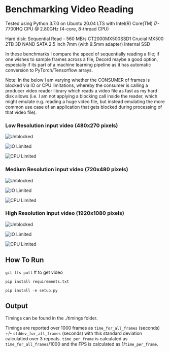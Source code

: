 # Benchmarking Video Reading

Tested using Python 3.7.0 on Ubuntu 20.04 LTS with Intel(R) Core(TM) i7-7700HQ CPU @ 2.80GHz (4-core, 8-thread CPU)   

Hard disk: Sequential Read - 560 MB/s CT2000MX500SSD1 Crucial MX500 2TB 3D NAND SATA 2.5 inch 7mm (with 9.5mm adapter) Internal SSD

In these benchmarks I compare the speed of sequentially reading a file; if one wishes to sample frames across a file, Decord maybe a good option, especially if its part of a machine learning pipeline as it has automatic conversion to PyTorch/Tensorflow arrays. 

Note: In the below I am varying whether the CONSUMER of frames is blocked via IO or CPU limitations, whereby the consumer is calling a producer video reader library which reads a video file as fast as my hard disk allows (i.e. I am not applying a blocking call inside the reader, which might emulate e.g. reading a huge video file, but instead emulating the more common use case of an application that gets blocked during processing of that video file). 

### Low Resolution input video (480x270 pixels)

![Unblocked](timings/Unblocked_video_480x270.png)

![IO Limited](timings/IOLimited_video_480x270.png)

![CPU Limited](timings/CPULimited_video_480x270.png)

### Medium Resolution input video (720x480 pixels)

![Unblocked](timings/Unblocked_video_720x480.png)

![IO Limited](timings/IOLimited_video_720x480.png)

![CPU Limited](timings/CPULimited_video_720x480.png)

### High Resolution input video (1920x1080 pixels)

![Unblocked](timings/Unblocked_video_1920x1080.png)

![IO Limited](timings/IOLimited_video_1920x1080.png)

![CPU Limited](timings/CPULimited_video_1920x1080.png)

## How To Run 

`git lfs pull` # to get video

`pip install requirements.txt`

`pip install -e setup.py`

## Output

Timings can be found in the ./timings folder.

Timings are reported over 1000 frames as `time_for_all_frames` (seconds) +/- `stddev_for_all_frames` (seconds)  with this standard deviation calculatied over 3 repeats. `time_per_frame` is calculated as `time_for_all_frames`/1000 and the FPS is calculated as 1/`time_per_frame`.
